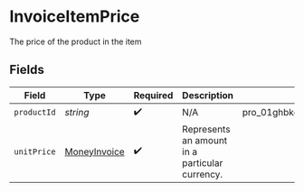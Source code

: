 # InvoiceItemPrice

The price of the product in the item



## Fields

| Field                                               | Type                                                | Required                                            | Description                                         | Example                                             |
| --------------------------------------------------- | --------------------------------------------------- | --------------------------------------------------- | --------------------------------------------------- | --------------------------------------------------- |
| `productId`                                         | *string*                                            | :heavy_check_mark:                                  | N/A                                                 | pro_01ghbkd0frb9k95cnhwd1bxpvk                      |
| `unitPrice`                                         | [MoneyInvoice](../../models/shared/MoneyInvoice.md) | :heavy_check_mark:                                  | Represents an amount in a particular currency.      |                                                     |